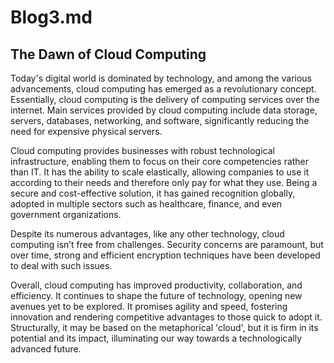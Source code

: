 # Blog3.md

## The Dawn of Cloud Computing 

Today's digital world is dominated by technology, and among the various advancements, cloud computing has emerged as a revolutionary concept. Essentially, cloud computing is the delivery of computing services over the internet. Main services provided by cloud computing include data storage, servers, databases, networking, and software, significantly reducing the need for expensive physical servers.

Cloud computing provides businesses with robust technological infrastructure, enabling them to focus on their core competencies rather than IT. It has the ability to scale elastically, allowing companies to use it according to their needs and therefore only pay for what they use. Being a secure and cost-effective solution, it has gained recognition globally, adopted in multiple sectors such as healthcare, finance, and even government organizations.

Despite its numerous advantages, like any other technology, cloud computing isn’t free from challenges. Security concerns are paramount, but over time, strong and efficient encryption techniques have been developed to deal with such issues.

Overall, cloud computing has improved productivity, collaboration, and efficiency. It continues to shape the future of technology, opening new avenues yet to be explored. It promises agility and speed, fostering innovation and rendering competitive advantages to those quick to adopt it. Structurally, it may be based on the metaphorical 'cloud', but it is firm in its potential and its impact, illuminating our way towards a technologically advanced future.


